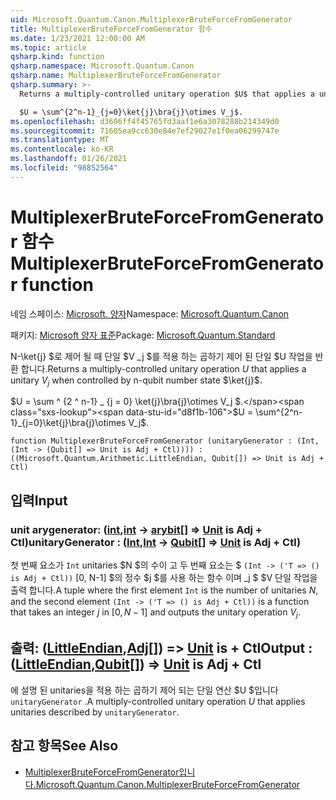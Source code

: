```yaml
---
uid: Microsoft.Quantum.Canon.MultiplexerBruteForceFromGenerator
title: MultiplexerBruteForceFromGenerator 함수
ms.date: 1/23/2021 12:00:00 AM
ms.topic: article
qsharp.kind: function
qsharp.namespace: Microsoft.Quantum.Canon
qsharp.name: MultiplexerBruteForceFromGenerator
qsharp.summary: >-
  Returns a multiply-controlled unitary operation $U$ that applies a unitary $V_j$ when controlled by n-qubit number state $\ket{j}$.

  $U = \sum^{2^n-1}_{j=0}\ket{j}\bra{j}\otimes V_j$.
ms.openlocfilehash: d3606ff4f45765fd3aaf1e6a3078288b214349d0
ms.sourcegitcommit: 71605ea9cc630e84e7ef29027e1f0ea06299747e
ms.translationtype: MT
ms.contentlocale: ko-KR
ms.lasthandoff: 01/26/2021
ms.locfileid: "98852564"
---
```

# <a name="multiplexerbruteforcefromgenerator-function"></a><span data-ttu-id="d8f1b-102">MultiplexerBruteForceFromGenerator 함수</span><span class="sxs-lookup"><span data-stu-id="d8f1b-102">MultiplexerBruteForceFromGenerator function</span></span>

<span data-ttu-id="d8f1b-103">네임 스페이스: [Microsoft. 양자](xref:Microsoft.Quantum.Canon)</span><span class="sxs-lookup"><span data-stu-id="d8f1b-103">Namespace: [Microsoft.Quantum.Canon](xref:Microsoft.Quantum.Canon)</span></span>

<span data-ttu-id="d8f1b-104">패키지: [Microsoft 양자 표준](https://nuget.org/packages/Microsoft.Quantum.Standard)</span><span class="sxs-lookup"><span data-stu-id="d8f1b-104">Package: [Microsoft.Quantum.Standard](https://nuget.org/packages/Microsoft.Quantum.Standard)</span></span>


<span data-ttu-id="d8f1b-105">N-\ket{j} $로 제어 될 때 단일 $V _j $를 적용 하는 곱하기 제어 된 단일 $U 작업을 반환 합니다.</span><span class="sxs-lookup"><span data-stu-id="d8f1b-105">Returns a multiply-controlled unitary operation $U$ that applies a unitary $V_j$ when controlled by n-qubit number state $\ket{j}$.</span></span>

<span data-ttu-id="d8f1b-106">$U = \sum ^ {2 ^ n-1} _ {j = 0} \ket{j}\bra{j}\otimes V_j $.</span><span class="sxs-lookup"><span data-stu-id="d8f1b-106">$U = \sum^{2^n-1}_{j=0}\ket{j}\bra{j}\otimes V_j$.</span></span>

```qsharp
function MultiplexerBruteForceFromGenerator (unitaryGenerator : (Int, (Int -> (Qubit[] => Unit is Adj + Ctl)))) : ((Microsoft.Quantum.Arithmetic.LittleEndian, Qubit[]) => Unit is Adj + Ctl)
```


## <a name="input"></a><span data-ttu-id="d8f1b-107">입력</span><span class="sxs-lookup"><span data-stu-id="d8f1b-107">Input</span></span>

### <a name="unitarygenerator--intint---qubit--unit--is-adj--ctl"></a><span data-ttu-id="d8f1b-108">unit arygenerator: ([int](xref:microsoft.quantum.lang-ref.int),[int](xref:microsoft.quantum.lang-ref.int) -> [arybit](xref:microsoft.quantum.lang-ref.qubit)[] => [Unit](xref:microsoft.quantum.lang-ref.unit)  is Adj + Ctl)</span><span class="sxs-lookup"><span data-stu-id="d8f1b-108">unitaryGenerator : ([Int](xref:microsoft.quantum.lang-ref.int),[Int](xref:microsoft.quantum.lang-ref.int) -> [Qubit](xref:microsoft.quantum.lang-ref.qubit)[] => [Unit](xref:microsoft.quantum.lang-ref.unit)  is Adj + Ctl)</span></span>

<span data-ttu-id="d8f1b-109">첫 번째 요소가 `Int` unitaries $N $의 수이 고 두 번째 요소는 $ `(Int -> ('T => () is Adj + Ctl))` [0, N-1] $의 정수 $j $를 사용 하는 함수 이며 _j $ $V 단일 작업을 출력 합니다.</span><span class="sxs-lookup"><span data-stu-id="d8f1b-109">A tuple where the first element `Int` is the number of unitaries $N$, and the second element `(Int -> ('T => () is Adj + Ctl))` is a function that takes an integer $j$ in $[0,N-1]$ and outputs the unitary operation $V_j$.</span></span>



## <a name="output--littleendianqubit--unit--is-adj--ctl"></a><span data-ttu-id="d8f1b-110">출력: ([LittleEndian](xref:Microsoft.Quantum.Arithmetic.LittleEndian),[Adj](xref:microsoft.quantum.lang-ref.qubit)[]) => [Unit](xref:microsoft.quantum.lang-ref.unit)  is + Ctl</span><span class="sxs-lookup"><span data-stu-id="d8f1b-110">Output : ([LittleEndian](xref:Microsoft.Quantum.Arithmetic.LittleEndian),[Qubit](xref:microsoft.quantum.lang-ref.qubit)[]) => [Unit](xref:microsoft.quantum.lang-ref.unit)  is Adj + Ctl</span></span>

<span data-ttu-id="d8f1b-111">에 설명 된 unitaries을 적용 하는 곱하기 제어 되는 단일 연산 $U $입니다 `unitaryGenerator` .</span><span class="sxs-lookup"><span data-stu-id="d8f1b-111">A multiply-controlled unitary operation $U$ that applies unitaries described by `unitaryGenerator`.</span></span>

## <a name="see-also"></a><span data-ttu-id="d8f1b-112">참고 항목</span><span class="sxs-lookup"><span data-stu-id="d8f1b-112">See Also</span></span>

- [<span data-ttu-id="d8f1b-113">MultiplexerBruteForceFromGenerator입니다.</span><span class="sxs-lookup"><span data-stu-id="d8f1b-113">Microsoft.Quantum.Canon.MultiplexerBruteForceFromGenerator</span></span>](xref:Microsoft.Quantum.Canon.MultiplexerBruteForceFromGenerator)